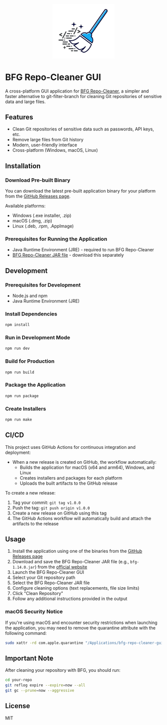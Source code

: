 <div align="Center">
  <img src="assets/bfg-cleaner-gui-icon.png" alt="BFG Repo-Cleaner GUI Logo" width="200">
</div>

# BFG Repo-Cleaner GUI

A cross-platform GUI application for [BFG Repo-Cleaner](https://rtyley.github.io/bfg-repo-cleaner/), a simpler and faster alternative to git-filter-branch for cleaning Git repositories of sensitive data and large files.

## Features

- Clean Git repositories of sensitive data such as passwords, API keys, etc.
- Remove large files from Git history
- Modern, user-friendly interface
- Cross-platform (Windows, macOS, Linux)

## Installation

### Download Pre-built Binary

You can download the latest pre-built application binary for your platform from the [GitHub Releases page](https://github.com/[your-username]/bfg-repo-cleaner-gui/releases/latest).

Available platforms:
- Windows (.exe installer, .zip)
- macOS (.dmg, .zip)
- Linux (.deb, .rpm, .AppImage)

### Prerequisites for Running the Application

- Java Runtime Environment (JRE) - required to run BFG Repo-Cleaner
- [BFG Repo-Cleaner JAR file](https://rtyley.github.io/bfg-repo-cleaner/) - download this separately

## Development

### Prerequisites for Development

- Node.js and npm
- Java Runtime Environment (JRE)

### Install Dependencies

```bash
npm install
```

### Run in Development Mode

```bash
npm run dev
```

### Build for Production

```bash
npm run build
```

### Package the Application

```bash
npm run package
```

### Create Installers

```bash
npm run make
```

## CI/CD

This project uses GitHub Actions for continuous integration and deployment:

- When a new release is created on GitHub, the workflow automatically:
  - Builds the application for macOS (x64 and arm64), Windows, and Linux
  - Creates installers and packages for each platform
  - Uploads the built artifacts to the GitHub release

To create a new release:

1. Tag your commit: `git tag v1.0.0`
2. Push the tag: `git push origin v1.0.0`
3. Create a new release on GitHub using this tag
4. The GitHub Actions workflow will automatically build and attach the artifacts to the release

## Usage

1. Install the application using one of the binaries from the [GitHub Releases page](https://github.com/[your-username]/bfg-repo-cleaner-gui/releases/latest)
2. Download and save the BFG Repo-Cleaner JAR file (e.g., `bfg-1.14.0.jar`) from the [official website](https://rtyley.github.io/bfg-repo-cleaner/)
3. Launch the BFG Repo-Cleaner GUI
4. Select your Git repository path
5. Select the BFG Repo-Cleaner JAR file
6. Configure cleaning options (text replacements, file size limits)
7. Click "Clean Repository"
8. Follow any additional instructions provided in the output

### macOS Security Notice

If you're using macOS and encounter security restrictions when launching the application, you may need to remove the quarantine attribute with the following command:

```bash
sudo xattr -rd com.apple.quarantine "/Applications/bfg-repo-cleaner-gui.app"
```

## Important Note

After cleaning your repository with BFG, you should run:

```bash
cd your-repo
git reflog expire --expire=now --all
git gc --prune=now --aggressive
```

## License

MIT
